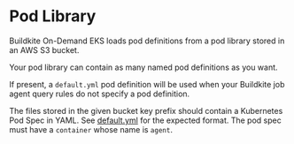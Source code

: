 # Pod Library

Buildkite On-Demand EKS loads pod definitions from a pod library stored in an
AWS S3 bucket.

Your pod library can contain as many named pod definitions as you want.

If present, a `default.yml` pod definition will be used when your Buildkite job
agent query rules do not specify a pod definition.

The files stored in the given bucket key prefix should contain a Kubernetes Pod
Spec in YAML. See [default.yml](default.yml) for the expected format. The pod
spec must have a `container` whose name is `agent`.
